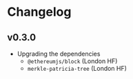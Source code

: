 # Changelog

## v0.3.0

- Upgrading the dependencies
  - `@ethereumjs/block` (London HF)
  - `merkle-patricia-tree` (London HF)
